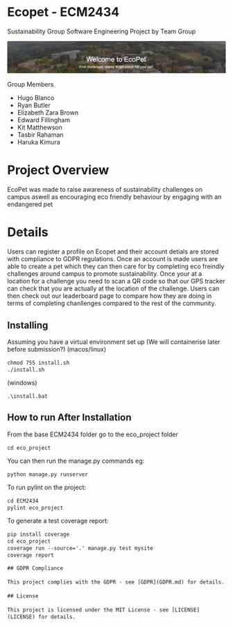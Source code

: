 # Ecopet - ECM2434

Sustainability Group Software Engineering Project by Team Group

<img src="eco_project/static/media/readme_banner.png" alt="Alt Text" width="1000">


Group Members

- Hugo Blanco
- Ryan Butler
- Elizabeth Zara Brown
- Edward Fillingham
- Kit Matthewson
- Tasbir Rahaman
- Haruka Kimura

# Project Overview

EcoPet was made to raise awareness of sustainability challenges on campus aswell as encouraging eco
friendly behaviour by engaging with an endangered pet

# Details

Users can register a profile on Ecopet and their account detials are stored with compliance to GDPR
regulations.
Once an account is made users are able to create a pet which they can then care for by completing
eco freindly challenges around campus to promote sustainability. Once your at a location for a
challenge you need to scan a QR code so that our GPS tracker can check that you are actually at the
location of the challenge.
Users can then check out our leaderboard page to compare how they are doing in terms of completing
chanllenges compared to the rest of the community.

## Installing

Assuming you have a virtual environment set up (We will containerise later before submission?)
(macos/linux)

```shell
chmod 755 install.sh
./install.sh
```

(windows)

```shell
.\install.bat
```

## How to run After Installation

From the base ECM2434 folder go to the eco_project folder

```shell
cd eco_project
```

You can then run the manage.py commands eg:

```shell
python manage.py runserver
```

To run pylint on the project:

```shell
cd ECM2434
pylint eco_project
```

To generate a test coverage report:

```shell
pip install coverage
cd eco_project
coverage run --source='.' manage.py test mysite
coverage report
```
```
## GDPR Compliance

This project complies with the GDPR - see [GDPR](GDPR.md) for details.

## License

This project is licensed under the MIT License - see [LICENSE](LICENSE) for details.
